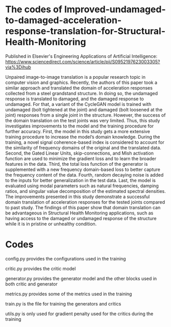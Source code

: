 # The codes of Improved-undamaged-to-damaged-acceleration-response-translation-for-Structural-Health-Monitoring

Published in Elsevier's Engineering Applications of Artificial Intelligence: https://www.sciencedirect.com/science/article/pii/S0952197623003305?via%3Dihub

Unpaired image-to-image translation is a popular research topic in computer vision and graphics. Recently, the authors of this paper took a similar approach and translated the domain of acceleration responses collected from a steel grandstand structure. In doing so, the undamaged response is translated to damaged, and the damaged response to undamaged. For that, a variant of the CycleGAN model is trained with undamaged (bolt tightened at the joint) and damaged (bolt loosened at the joint) responses from a single joint in the structure. However, the success of the domain translation on the test joints was very limited. Thus, this study investigates improvements to the model and the training procedure for further accuracy. First, the model in this study gets a more extensive training procedure to increase the model’s domain knowledge. During the training, a novel signal coherence-based index is considered to account for the similarity of frequency domains of the original and the translated data. Second, the Gated Linear Units, skip-connections, and Mish activation function are used to minimize the gradient loss and to learn the broader features in the data. Third, the total loss function of the generator is supplemented with a new frequency domain-based loss to better capture the frequency content of the data. Fourth, random decaying noise is added to the inputs for better generalization in the test data. Last, the model is evaluated using modal parameters such as natural frequencies, damping ratios, and singular value decomposition of the estimated spectral densities. The improvements presented in this study demonstrate a successful domain translation of acceleration responses for the tested joints compared to past study. The findings of this paper show that domain translation can be advantageous in Structural Health Monitoring applications, such as having access to the damaged or undamaged response of the structure while it is in pristine or unhealthy condition.


# Codes
config.py provides the configurations used in the training

critic.py provides the critic model

generator.py provides the generator model and the other blocks used in both critic and generator

metrics.py provides some of the metrics used in the training

train.py is the file for training the generators and critics

utils.py is only used for gradient penalty used for the critics during the training
